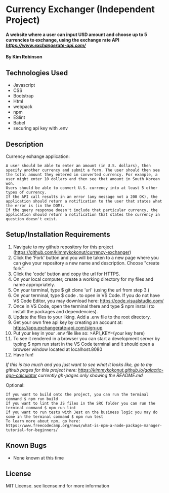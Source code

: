 # Currency Exchanger (Independent Project)

#### A website where a user can input USD amount and choose up to 5 currencies to exchange, using the exchange rate API _https://www.exchangerate-api.com/_

#### By Kim Robinson

## Technologies Used

* Javascript
* CSS
* Bootstrap
* Html
* webpack
* npm
* ESlint
* Babel
* securing api key with .env

## Description
Currency exhange application:

    A user should be able to enter an amount (in U.S. dollars), then specify another currency and submit a form. The user should then see the total amount they entered in converted currency. For example, a user might enter 10 dollars and then see that amount in South Korean won.
    Users should be able to convert U.S. currency into at least 5 other types of currency.
    If the API call results in an error (any message not a 200 OK), the application should return a notification to the user that states what the error is (in the DOM). 
    If the query response doesn't include that particular currency, the application should return a notification that states the currency in question doesn't exist. 

## Setup/Installation Requirements

1. Navigate to my github repository for this project (https://github.com/kimmykokonut/currency-exchanger)
2. Click the 'Fork' button and you will be taken to a new page where you can give your repository a new name and description. Choose "create fork".
3. Click the 'code' button and copy the url for HTTPS.
4. On your local computer, create a working directory for my files and name appropriately.
5. On your terminal, type $ git clone 'url' (using the url from step 3.)
6. On your terminal, type $ code . to open in VS Code. If you do not have VS Code Editor, you may download here: https://code.visualstudio.com/
7. Once in VS Code, open the terminal there and type $ npm install (to install the packages and dependencies).
8. Update the files to your liking.  Add a .env file to the root directory.
9. Get your own free api key by creating an account at: https://app.exchangerate-api.com/sign-up
10.  Put your key in your .env file like so: >API_KEY=(your key here)
11. To see it rendered in a browser you can start a development server by typing $ npm run start in the VS Code terminal and it should open a browser window located at localhost.8080
12. Have fun!

_If this is too much and you just want to see what it looks like, go to my github pages for this project here: https://kimmykokonut.github.io/galactic-age-calculator currently gh-pages only showing the README.md_

Optional:

    If you want to build onto the project, you can run the terminal command $ npm run build
    If you want to lint the JS files in the SRC folder you can run the terminal command $ npm run lint
    If you want to run tests with Jest on the business logic you may do some in the terminal command $ npm run test
    To learn more about npm, go here: https://www.freecodecamp.org/news/what-is-npm-a-node-package-manager-tutorial-for-beginners/

## Known Bugs

* None known at this time

## License

MIT License. see license.md for more information